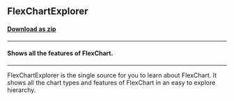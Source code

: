 ## FlexChartExplorer
#### [Download as zip](https://grapecity.github.io/DownGit/#/home?url=https://github.com/GrapeCity/ComponentOne-WinForms-Samples/tree/master/NetFramework\FlexChart\CS\FlexChartExplorer\FlexChartExplorer)
____
#### Shows all the features of FlexChart.
____
FlexChartExplorer is the single source for you to learn about FlexChart. It shows all the chart types and features of FlexChart in an easy to explore hierarchy. 
